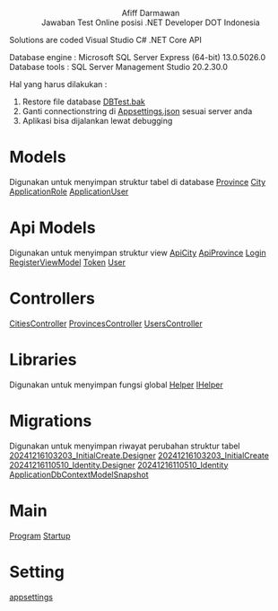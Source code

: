 <p align="center">
    Afiff Darmawan
    <br> Jawaban Test Online posisi .NET Developer DOT Indonesia
</p>

Solutions are coded Visual Studio C# .NET Core API

Database engine : Microsoft SQL Server Express (64-bit) 13.0.5026.0
Database tools  : SQL Server Management Studio	20.2.30.0

Hal yang harus dilakukan :
1. Restore file database [DBTest.bak](https://github.com/afifdarmawan77/Test/blob/master/DOT_Test/DBtest.bak) 
2. Ganti connectionstring di [Appsettings.json](https://github.com/afifdarmawan77/Test/blob/master/DOT_Test/Appsettings.json) sesuai server anda
3. Aplikasi bisa dijalankan lewat debugging 

# Models 
Digunakan untuk menyimpan struktur tabel di database
[Province](https://github.com/afifdarmawan77/Test/blob/master/DOT_Test/Province.cs)
[City](https://github.com/afifdarmawan77/Test/blob/master/DOT_Test/City.cs)
[ApplicationRole](https://github.com/afifdarmawan77/Test/blob/master/DOT_Test/ApplicationRole.cs)
[ApplicationUser](https://github.com/afifdarmawan77/Test/blob/master/DOT_Test/ApplicationUser.cs)

# Api Models
Digunakan untuk menyimpan struktur view
[ApiCity](https://github.com/afifdarmawan77/Test/blob/master/DOT_Test/ApiModel/ApiCity.cs)
[ApiProvince](https://github.com/afifdarmawan77/Test/blob/master/DOT_Test/ApiModel/ApiProvince.cs)
[Login](https://github.com/afifdarmawan77/Test/blob/master/DOT_Test/ApiModel/Login.cs)
[RegisterViewModel](https://github.com/afifdarmawan77/Test/blob/master/DOT_Test/ApiModel/RegisterViewModel.cs)
[Token](https://github.com/afifdarmawan77/Test/blob/master/DOT_Test/ApiModel/Token.cs)
[User](https://github.com/afifdarmawan77/Test/blob/master/DOT_Test/ApiModel/User.cs)

# Controllers
[CitiesController](https://github.com/afifdarmawan77/Test/blob/master/DOT_Test/Controllers/CitiesController.cs)
[ProvincesController](https://github.com/afifdarmawan77/Test/blob/master/DOT_Test/Controllers/ProvincesController.cs)
[UsersController](https://github.com/afifdarmawan77/Test/blob/master/DOT_Test/Controllers/UsersController.cs)

# Libraries
Digunakan untuk menyimpan fungsi global
[Helper](https://github.com/afifdarmawan77/Test/blob/master/DOT_Test/Libraries/Helper.cs)
[IHelper](https://github.com/afifdarmawan77/Test/blob/master/DOT_Test/Libraries/IHelper.cs)

# Migrations
Digunakan untuk menyimpan riwayat perubahan struktur tabel
[20241216103203_InitialCreate.Designer](https://github.com/afifdarmawan77/Test/blob/master/DOT_Test/Migrations/20241216103203_InitialCreate.Designer.cs)
[20241216103203_InitialCreate](https://github.com/afifdarmawan77/Test/blob/master/DOT_Test/Migrations/20241216103203_InitialCreate.cs)
[20241216110510_Identity.Designer](https://github.com/afifdarmawan77/Test/blob/master/DOT_Test/Migrations/20241216110510_Identity.Designer.cs)
[20241216110510_Identity](https://github.com/afifdarmawan77/Test/blob/master/DOT_Test/Migrations/20241216110510_Identity.cs)
[ApplicationDbContextModelSnapshot](https://github.com/afifdarmawan77/Test/blob/master/DOT_Test/Migrations/ApplicationDbContextModelSnapshot.cs)

# Main
[Program](https://github.com/afifdarmawan77/Test/blob/master/DOT_Test/Program.cs)
[Startup](https://github.com/afifdarmawan77/Test/blob/master/DOT_Test/Startup.cs)

# Setting
[appsettings](https://github.com/afifdarmawan77/Test/blob/master/DOT_Test/appsettings.json)

